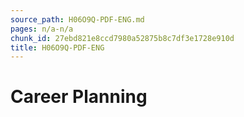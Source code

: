```yaml
---
source_path: H06O9Q-PDF-ENG.md
pages: n/a-n/a
chunk_id: 27ebd821e8ccd7980a52875b8c7df3e1728e910d
title: H06O9Q-PDF-ENG
---
```

# Career Planning
